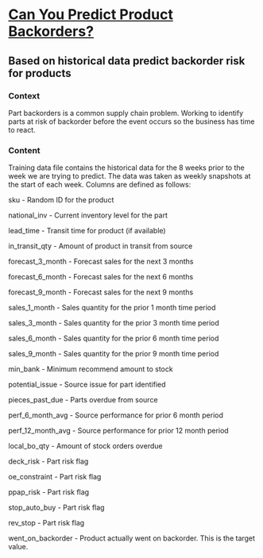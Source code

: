 # [Can You Predict Product Backorders?](https://www.kaggle.com/tiredgeek/predict-bo-trial)
## Based on historical data predict backorder risk for products

### Context

Part backorders is a common supply chain problem. Working to identify parts at risk of backorder before the event occurs so the business has time to react.

### Content

Training data file contains the historical data for the 8 weeks prior to the week we are trying to predict. The data was taken as weekly snapshots at the start of each week. Columns are defined as follows:

sku - Random ID for the product

national_inv - Current inventory level for the part

lead_time - Transit time for product (if available)

in_transit_qty - Amount of product in transit from source

forecast_3_month - Forecast sales for the next 3 months

forecast_6_month - Forecast sales for the next 6 months

forecast_9_month - Forecast sales for the next 9 months

sales_1_month - Sales quantity for the prior 1 month time period

sales_3_month - Sales quantity for the prior 3 month time period

sales_6_month - Sales quantity for the prior 6 month time period

sales_9_month - Sales quantity for the prior 9 month time period

min_bank - Minimum recommend amount to stock

potential_issue - Source issue for part identified

pieces_past_due - Parts overdue from source

perf_6_month_avg - Source performance for prior 6 month period

perf_12_month_avg - Source performance for prior 12 month period

local_bo_qty - Amount of stock orders overdue

deck_risk - Part risk flag

oe_constraint - Part risk flag

ppap_risk - Part risk flag

stop_auto_buy - Part risk flag

rev_stop - Part risk flag

went_on_backorder - Product actually went on backorder. This is the target value.
